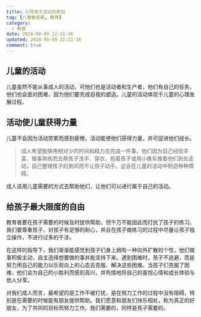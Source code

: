 ```yaml
---
title: 引导孩子活动的原则
tag: [儿童敏感期, 教育]
category:
  - 教育
date: 2018-08-09 22:21:16
updated: 2018-08-09 22:21:16
comment: true
---
```


## 儿童的活动

儿童虽然不能从事成人的活动，可他们也是活动者和生产者，他们有自己的任务，他们也会面对困难，因为他们要完成自我的塑造。儿童的活动体现于儿童的心理发展过程。

## 活动使儿童获得力量

儿童不会因为活动劳累而感到疲倦，活动能使他们获得力量，并可促进他们成长。

> 成人希望能够用相对少的时间和精力去完成一件事。他们因为自己经验丰富、做事熟练而去帮孩子洗手、穿衣，抱着孩子或用小推车推着他们到处走动，自己整理孩子的房间而不让孩子动手。这会在儿童的活动中制造种种障碍。

成人该用儿童需要的方式去帮助他们，让他们可以进行属于自己的活动。

## 给孩子最大限度的自由

教育者要在孩子需要的时候及时提供帮助，但千万不能因此而打扰了孩子的练习。我们要尊重孩子，对孩子有足够的耐心，并且在孩子做练习的过程中尽量让孩子独立操作，不进行过多的干涉。

在这样的指导下，我们渐渐能感觉到孩子们身上拥有一种向外扩散的个性，他们做事积极主动，自主选择想要做的事并能坚持下来。遇到困难时，孩子不逃避，而是努力用自己的能力以乐观向上的心态去克服、解决这些困难。当孩子们克服了困难，他们会为自己的小胜利而感到高兴，并热情地将自己的喜悦心情和成长体验与他人分享。

对我们成人而言，最希望的是工作不被打扰，是在努力工作的过程中没有阻碍，特别是在需要的时候能有朋友提供帮助。我们愿意和朋友们快乐相处，称为真正的好朋友，为了共同的目标而努力工作。我们需要的，同样是孩子需要的。
